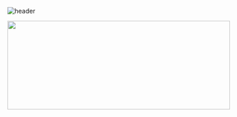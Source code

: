 ![header](https://capsule-render.vercel.app/api?type=Venom&color=gradient&auto&height=200&section=header&text=Hi!%20I'm%20EUNJI%20👋&animation=fadeIn&fontColor=000000&fontSize=34)

<a href="https://github.com/devxb/gitanimals">
  <img src="https://render.gitanimals.org/farms/{KEJdev}?contribution-view=false" width="500" height="200" />
</a>

<br>

